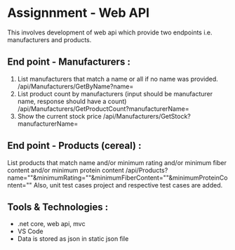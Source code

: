 # Assignnment - Web API
This involves development of web api which provide two endpoints i.e. manufacturers and products.

## End point - Manufacturers :
1. List manufacturers that match a name or all if no name was provided. /api/Manufacturers/GetByName?name=
2. List product count by manufacturers (input should be manufacturer name, response should have a count) /api/Manufacturers/GetProductCount?manufacturerName=
3. Show the current stock price /api/Manufacturers/GetStock?manufacturerName=

## End point - Products (cereal) :
List products that match name and/or minimum rating and/or minimum fiber content and/or minimum protein content /api/Products?name=""&minimumRating=""&minimumFiberContent=""&minimumProteinContent=""
Also, unit test cases project and respective test cases are added.

## Tools & Technologies :
- .net core, web api, mvc
- VS Code
- Data is stored as json in static json file
